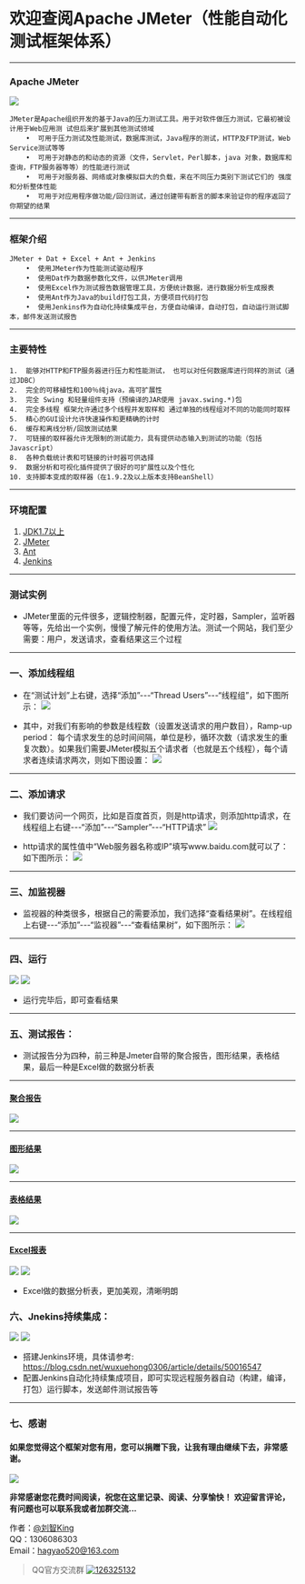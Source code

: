 # 欢迎查阅Apache JMeter（性能自动化测试框架体系）
------------------------------------------------------------------------------------------------------------------------------------------------------------------------------------------

### Apache JMeter
![](https://testerhome.com/uploads/photo/2018/fdeb14b5-6163-4adb-b1e0-d11f3209639b.png!large)

    JMeter是Apache组织开发的基于Java的压力测试工具。用于对软件做压力测试，它最初被设计用于Web应用测 试但后来扩展到其他测试领域
        •  可用于压力测试及性能测试，数据库测试，Java程序的测试，HTTP及FTP测试，Web Service测试等等
        •  可用于对静态的和动态的资源（文件，Servlet，Perl脚本，java 对象，数据库和查询，FTP服务器等等）的性能进行测试
        •  可用于对服务器、网络或对象模拟巨大的负载，来在不同压力类别下测试它们的 强度和分析整体性能
        •  可用于对应用程序做功能/回归测试，通过创建带有断言的脚本来验证你的程序返回了你期望的结果

 ---
### 框架介绍
    JMeter + Dat + Excel + Ant + Jenkins 
        •  使用JMeter作为性能测试驱动程序
        •  使用Dat作为数据参数化文件，以供JMeter调用
        •  使用Excel作为测试报告数据管理工具，方便统计数据，进行数据分析生成报表
        •  使用Ant作为Java的build打包工具，方便项目代码打包
        •  使用Jenkins作为自动化持续集成平台，方便自动编译，自动打包，自动运行测试脚本，邮件发送测试报告

 ---
### 主要特性
    1.  能够对HTTP和FTP服务器进行压力和性能测试， 也可以对任何数据库进行同样的测试（通过JDBC）
    2.  完全的可移植性和100％纯java，高可扩展性
    3.  完全 Swing 和轻量组件支持（预编译的JAR使用 javax.swing.*)包
    4.  完全多线程 框架允许通过多个线程并发取样和 通过单独的线程组对不同的功能同时取样
    5.  精心的GUI设计允许快速操作和更精确的计时
    6.  缓存和离线分析/回放测试结果
    7.  可链接的取样器允许无限制的测试能力，具有提供动态输入到测试的功能（包括Javascrīpt）
    8.  各种负载统计表和可链接的计时器可供选择
    9.  数据分析和可视化插件提供了很好的可扩展性以及个性化
    10. 支持脚本变成的取样器（在1.9.2及以上版本支持BeanShell）

 ---
### 环境配置
   1. [JDK1.7以上](http://www.Oracle.com/technetwork/Java/javase/downloads/index.html)
   2. [JMeter](http://jmeter.apache.org/download_jmeter.cgi)
   3. [Ant](https://ant.apache.org) 
   4. [Jenkins](https://jenkins.io) 

 ---
### 测试实例
 - JMeter里面的元件很多，逻辑控制器，配置元件，定时器，Sampler，监听器等等，先给出一个实例，慢慢了解元件的使用方法。测试一个网站，我们至少需要：用户，发送请求，查看结果这三个过程

 ---
### 一、添加线程组
  - 在“测试计划”上右键，选择“添加”---“Thread Users”---“线程组”，如下图所示：
![](https://testerhome.com/uploads/photo/2018/139621bd-695a-4642-b253-4d6d2bd709cb.png!large)

  - 其中，对我们有影响的参数是线程数（设置发送请求的用户数目），Ramp-up period： 每个请求发生的总时间间隔，单位是秒，循环次数（请求发生的重复次数）。如果我们需要JMeter模拟五个请求者（也就是五个线程），每个请求者连续请求两次，则如下图设置：
![](https://testerhome.com/uploads/photo/2018/5b9902cd-1887-463c-9308-7f7005119640.png!large)


 ---
### 二、添加请求
 - 我们要访问一个网页，比如是百度首页，则是http请求，则添加http请求，在线程组上右键---“添加”---“Sampler”---“HTTP请求”
![](https://testerhome.com/uploads/photo/2018/838636c1-df8f-43a5-b4fd-bbf7e895ec66.png!large)

 - http请求的属性值中“Web服务器名称或IP”填写www.baidu.com就可以了：如下图所示：
![](https://testerhome.com/uploads/photo/2018/adf43487-4664-44c9-ad2b-e47ab30d126d.png!large)

 ---
### 三、加监视器
 - 监视器的种类很多，根据自己的需要添加，我们选择“查看结果树”。在线程组上右键---“添加”---“监视器”---“查看结果树”，如下图所示：
![](https://testerhome.com/uploads/photo/2018/322bf2de-9d65-4bf7-b955-3d3d728b7905.png!large)

 ---
### 四、运行
![](https://testerhome.com/uploads/photo/2018/ac1793e6-50cb-4a85-88ec-3a0f200f4b81.png!large)
![](https://testerhome.com/uploads/photo/2018/b9bfc781-df84-440f-824b-51d93254a089.png!large)
 - 运行完毕后，即可查看结果

 ---
### 五、测试报告：
 - 测试报告分为四种，前三种是Jmeter自带的聚合报告，图形结果，表格结果，最后一种是Excel做的数据分析表

 ---
#### [聚合报告](https://testerhome.com/uploads/photo/2018/2d3eef8f-f60c-4cd3-8f9d-3059ab66a29d.png!large)
![](https://testerhome.com/uploads/photo/2018/2d3eef8f-f60c-4cd3-8f9d-3059ab66a29d.png!large)

 ---
#### [图形结果](https://testerhome.com/uploads/photo/2018/46b55170-bc6d-468d-b072-e808929f42a2.png!large)
![](https://testerhome.com/uploads/photo/2018/46b55170-bc6d-468d-b072-e808929f42a2.png!large)

 ---
#### [表格结果](https://testerhome.com/uploads/photo/2018/c56237e0-b7a2-4470-9d86-97584d9549ab.png!large)
![](https://testerhome.com/uploads/photo/2018/c56237e0-b7a2-4470-9d86-97584d9549ab.png!large)

 ---
#### [Excel报表](https://testerhome.com/uploads/photo/2018/2f9f5a75-95ec-43da-936f-db4d050f7f5e.png!large)
![](https://testerhome.com/uploads/photo/2018/2f9f5a75-95ec-43da-936f-db4d050f7f5e.png!large)
![](https://testerhome.com/uploads/photo/2018/5233bb37-1b8c-4c8b-81ba-19419f6d855a.png!large)
 - Excel做的数据分析表，更加美观，清晰明朗

### 六、Jnekins持续集成：
![](https://testerhome.com/uploads/photo/2018/cb0e17fc-7e19-4e25-ac2f-4bcf8ce7cfe9.png!large)
![](https://testerhome.com/uploads/photo/2018/8daa0b0b-892b-48c4-b09f-5454a9852cd7.png!large)
 - 搭建Jenkins环境，具体请参考: https://blog.csdn.net/wuxuehong0306/article/details/50016547
 - 配置Jenkins自动化持续集成项目，即可实现远程服务器自动（构建，编译，打包）运行脚本，发送邮件测试报告等
 
 ---
### 七、感谢
#### 如果您觉得这个框架对您有用，您可以捐赠下我，让我有理由继续下去，非常感谢。
![](https://testerhome.com/uploads/photo/2018/26d494a6-7b4f-4b69-8db1-0a3b45f886b7.png!large)

**非常感谢您花费时间阅读，祝您在这里记录、阅读、分享愉快！**
**欢迎留言评论，有问题也可以联系我或者加群交流...**

作者：[@刘智King](http://shang.qq.com/email/stop/email_stop.html?qq=1306086303&sig=a1c657365db7e82805ea4b2351081fc3ebcde159f8ae49b1&tttt=1)         
QQ：1306086303     
Email：hagyao520@163.com

> QQ官方交流群 <a target="_blank" href="//shang.qq.com/wpa/qunwpa?idkey=346d11a1a76d05086cd48bc8249126f514248479b50f96288189ab5ae0ca7ba5"><img border="0" src="//pub.idqqimg.com/wpa/images/group.png" alt="126325132" title="126325132"></a>